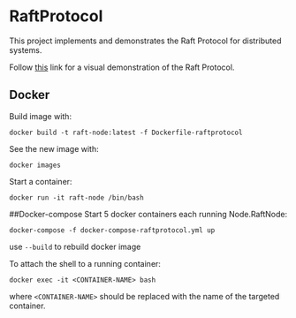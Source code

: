 # RaftProtocol
This project implements and demonstrates the Raft Protocol for distributed systems.

Follow [this](http://thesecretlivesofdata.com/raft/) link for a visual demonstration of the Raft 
Protocol.

## Docker
Build image with:
```
docker build -t raft-node:latest -f Dockerfile-raftprotocol
```

See the new image with:
```
docker images
```

Start a container:
```
docker run -it raft-node /bin/bash
```

##Docker-compose
Start 5 docker containers each running Node.RaftNode:
```
docker-compose -f docker-compose-raftprotocol.yml up
```
use `--build` to rebuild docker image

To attach the shell to a running container:
```
docker exec -it <CONTAINER-NAME> bash
```

where `<CONTAINER-NAME>` should be replaced with the name of the targeted container.
